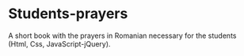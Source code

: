 # Students-prayers
A short book with the prayers in Romanian necessary for the students (Html, Css, JavaScript-jQuery).
